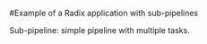 #Example of a Radix application with sub-pipelines

Sub-pipeline: simple pipeline with multiple tasks.